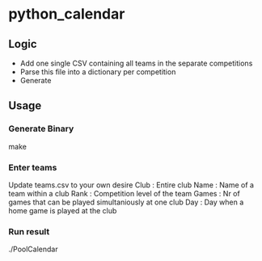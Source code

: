 # python_calendar

## Logic

- Add one single CSV containing all teams in the separate competitions
- Parse this file into a dictionary per competition
- Generate

## Usage

### Generate Binary
make

### Enter teams
Update teams.csv to your own desire
Club  : Entire club
Name  : Name of a team within a club
Rank  : Competition level of the team
Games : Nr of games that can be played simultaniously at one club
Day   : Day when a home game is played at the club

### Run result
./PoolCalendar
